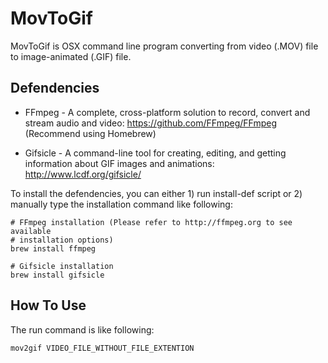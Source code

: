 MovToGif
========

MovToGif is OSX command line program converting from video (.MOV) file to image-animated (.GIF) file. 


Defendencies
------------
*   FFmpeg - A complete, cross-platform solution to record, convert and stream 
    audio and video: https://github.com/FFmpeg/FFmpeg (Recommend using Homebrew)
    
*   Gifsicle - A command-line tool for creating, editing, and getting information 
    about GIF images and animations: http://www.lcdf.org/gifsicle/

To install the defendencies, you can either 1) run install-def script
or 2) manually type the installation command like following:
    
    # FFmpeg installation (Please refer to http://ffmpeg.org to see available 
    # installation options)
    brew install ffmpeg

    # Gifsicle installation
    brew install gifsicle

How To Use
----------
The run command is like following:
   
    mov2gif VIDEO_FILE_WITHOUT_FILE_EXTENTION 
